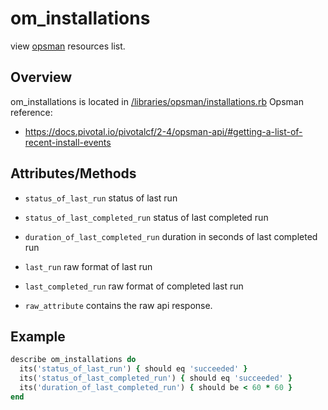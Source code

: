 # om_installations

view [opsman](readme.md) resources list.

## Overview

om_installations is located in [/libraries/opsman/installations.rb](/libraries/opsman/installations.rb)
Opsman reference:

* https://docs.pivotal.io/pivotalcf/2-4/opsman-api/#getting-a-list-of-recent-install-events


## Attributes/Methods


* `status_of_last_run` status of last run


* `status_of_last_completed_run` status of last completed run


* `duration_of_last_completed_run` duration in seconds of last completed run


* `last_run` raw format of last run


* `last_completed_run` raw format of completed last run


* `raw_attribute` contains the raw api response.


## Example

```ruby
describe om_installations do
  its('status_of_last_run') { should eq 'succeeded' }
  its('status_of_last_completed_run') { should eq 'succeeded' }
  its('duration_of_last_completed_run') { should be < 60 * 60 }
end

```
